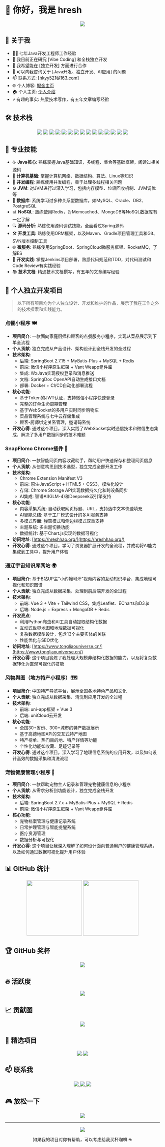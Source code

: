 # 👋 你好，我是 hresh

<div align="center">
  <img src="https://readme-typing-svg.herokuapp.com/?lines=Java开发工程师;全栈开发爱好者;热爱技术和创新;不断学习，持续成长&font=Fira%20Code&center=true&width=440&height=45&color=f75c7e&vCenter=true&size=22">
</div>

## 🚀 关于我

- 🧑‍💻 七年Java开发工程师工作经验
- 🔭 我目前正在研究 [Vibe Coding] 和全栈独立开发
- 👯 我希望能在 [独立开发] 方面进行合作
- 💬 可以向我咨询关于 [Java开发、独立开发、AI应用] 的问题
- 📫 联系方式: [hkyy521@163.com]
- 🌐 个人博客: [掘金主页](https://juejin.cn/user/2664871918047063)
- 🏠 个人主页: [个人介绍](https://www.hreshhao.com/)
- ⚡ 有趣的事实: 热爱技术写作，有五年文章编写经验

## 🛠️ 技术栈

<div align="center">
  <img src="https://img.shields.io/badge/-Java-007396?style=flat-square&logo=java&logoColor=white" />
  <img src="https://img.shields.io/badge/-Spring-6DB33F?style=flat-square&logo=spring&logoColor=white" />
  <img src="https://img.shields.io/badge/-SpringBoot-6DB33F?style=flat-square&logo=spring-boot&logoColor=white" />
  <img src="https://img.shields.io/badge/-SpringCloud-6DB33F?style=flat-square&logo=spring&logoColor=white" />
  <img src="https://img.shields.io/badge/-MySQL-4479A1?style=flat-square&logo=mysql&logoColor=white" />
  <img src="https://img.shields.io/badge/-Redis-DC382D?style=flat-square&logo=redis&logoColor=white" />
  <img src="https://img.shields.io/badge/-RocketMQ-D77310?style=flat-square&logo=apache&logoColor=white" />
  <img src="https://img.shields.io/badge/-JavaScript-F7DF1E?style=flat-square&logo=javascript&logoColor=black" />
  <img src="https://img.shields.io/badge/-TypeScript-3178C6?style=flat-square&logo=typescript&logoColor=white" />
  <img src="https://img.shields.io/badge/-Vue.js-4FC08D?style=flat-square&logo=vue.js&logoColor=white" />
  <img src="https://img.shields.io/badge/-Node.js-339933?style=flat-square&logo=node.js&logoColor=white" />
  <img src="https://img.shields.io/badge/-Python-3776AB?style=flat-square&logo=python&logoColor=white" />
  <img src="https://img.shields.io/badge/-Docker-2496ED?style=flat-square&logo=docker&logoColor=white" />
  <img src="https://img.shields.io/badge/-Git-F05032?style=flat-square&logo=git&logoColor=white" />
  <img src="https://img.shields.io/badge/-Jenkins-D24939?style=flat-square&logo=jenkins&logoColor=white" />
</div>

## 💼 专业技能

- ☕ **Java核心**: 熟练掌握Java基础知识，多线程、集合等基础框架，阅读过相关源码
- 🧠 **计算机基础**: 掌握计算机网络、数据结构、算法、Linux等知识
- 🔄 **并发编程**: 熟练使用并发编程，善于处理多线程相关问题
- ⚙️ **JVM**: 对JVM进行过深入学习，包括内存模型、垃圾回收机制、JVM调优等
- 💾 **数据库**: 系统学习过多种关系型数据库，如MySQL、Oracle、DB2、PostgreSQL
- 📊 **NoSQL**: 熟练使用Redis，对Memcached、MongoDB等NoSQL数据库有一定了解
- 🔍 **源码分析**: 熟练使用源码调试技能，全面看过Spring源码
- 🛠️ **开发工具**: 熟练使用ORM框架，以及Maven、Gradle项目管理工具和Git、SVN版本控制工具
- 🌐 **微服务**: 熟练使用SpringBoot、SpringCloud微服务框架、RocketMQ，了解ES
- 📝 **开发实践**: 掌握Jenkins项目部署，熟悉代码规范和TDD，对代码测试和Code Review有实践经验
- 📚 **技术文档**: 精通技术文档撰写，有五年的文章编写经验

## 🚀 个人独立开发项目

> 以下所有项目均为个人独立设计、开发和维护的作品，展示了我在工作之外的技术探索和实践能力。

### 点餐小程序 🍽️
- **项目简介**: 一款面向家庭厨师和顾客的点餐服务小程序，实现从菜品展示到下单全流程
- **个人贡献**: 独立完成从产品设计、架构设计到全栈开发的全过程
- **技术架构**:
  - 后端: SpringBoot 2.7.15 + MyBatis-Plus + MySQL + Redis
  - 前端: 微信小程序原生框架 + Vant Weapp组件库
  - 集成: WxJava实现授权登录和消息推送
  - 文档: SpringDoc OpenAPI自动生成接口文档
  - 部署: Docker + CI/CD自动化部署流程
- **核心功能**:
  - 基于Token的JWT认证，支持微信小程序快速登录
  - 完整的订单生命周期管理
  - 基于WebSocket的多用户实时同步购物车
  - 菜品管理系统与七牛云存储集成
  - 顾客-厨师绑定关系管理，邀请码系统
- **开发心得**: 通过这个项目，深入实践了WebSocket实时通信技术和微信生态集成，解决了多用户数据同步的技术难题

### SnapFlomo Chrome插件 📑
- **项目简介**: 一款智能网页内容收藏助手，帮助用户快速保存和整理网页信息
- **个人贡献**: 从创意构思到技术选型，独立完成全部开发工作
- **技术架构**:
  - Chrome Extension Manifest V3
  - 前端: 原生JavaScript + HTML5 + CSS3，模块化设计
  - 存储: Chrome Storage API实现数据持久化和跨设备同步
  - AI集成: 智谱AI(GLM-4)和Deepseek双引擎支持
- **核心功能**:
  - 内容采集系统: 自动获取网页标题、URL，支持选中文本快速填充
  - AI智能总结: 基于工厂模式设计的多AI服务支持
  - 多模式界面: 弹窗模式和侧边栏模式双重支持
  - 主题系统: 多主题切换功能
  - 数据统计: 基于Chart.js实现的数据可视化
- **访问地址**: [https://hreshhao.org/](https://hreshhao.org/)
- **开发心得**: 通过这个项目，学习了浏览器扩展开发的全流程，并成功将AI能力集成到工具中，提升用户体验

### 通辽宇宙知识库网站 🌍
- **项目简介**: 基于B站UP主"小约翰可汗"视频内容的互动知识平台，集成地理可视化和知识图谱
- **个人贡献**: 独立完成从数据采集、处理到前后端开发的全过程
- **技术架构**:
  - 前端: Vue 3 + Vite + Tailwind CSS，集成Leaflet、ECharts和D3.js
  - 后端: Node.js + Express + MongoDB + Redis
- **开发亮点**:
  - 利用Python爬虫和AI工具自动提取结构化数据
  - 互动式世界地图和地理数据可视化
  - 复杂数据模型设计，包含13个主要实体的关联
  - 性能优化与SEO优化
- **访问地址**: [https://www.tongliaouniverse.cn/](https://www.tongliaouniverse.cn/)
- **开发心得**: 这个项目锻炼了我处理大规模非结构化数据的能力，以及将复杂数据转化为直观可视化的技能

### 风物舆图（地方特产小程序）🗺️
- **项目简介**: 中国特产导览平台，展示全国各地特色产品和文化
- **个人贡献**: 独立完成从数据采集、清洗到应用开发的全过程
- **技术架构**:
  - 前端: uni-app框架 + Vue 3
  - 后端: uniCloud云开发
- **核心功能**:
  - 全国30+省份、300+城市的特产数据展示
  - 基于高德地图API的交互式特产地图
  - 特产榜单、热门目的地、特产详情等功能
  - 个性化功能如收藏、足迹记录等
- **开发心得**: 通过这个项目，深入学习了地理信息系统的应用开发，以及如何设计高效的数据采集和清洗流程

### 宠物健康管理小程序 🐾
- **项目简介**: 一款帮助宠物主人记录和管理宠物健康信息的小程序
- **个人贡献**: 从需求分析到功能设计，独立完成全栈开发
- **技术架构**:
  - 后端: SpringBoot 2.7.x + MyBatis-Plus + MySQL + Redis
  - 前端: 微信小程序原生框架 + Vant Weapp组件库
- **核心功能**:
  - 宠物档案管理与健康记录系统
  - 日常护理管理与智能提醒系统
  - 医疗资源管理
  - 数据分析与可视化
- **开发心得**: 这个项目让我深入理解了如何设计面向普通用户的健康管理系统，以及如何通过数据可视化提升用户体验

## 📊 GitHub 统计

<div align="center">
  <img height="180em" src="https://github-readme-stats.vercel.app/api?username=Acorn2&show_icons=true&theme=radical&include_all_commits=true&count_private=true"/>
  <img height="180em" src="https://github-readme-stats.vercel.app/api/top-langs/?username=Acorn2&layout=compact&langs_count=7&theme=radical"/>
</div>

## 🏆 GitHub 奖杯

<div align="center">
  <img src="https://github-profile-trophy.vercel.app/?username=Acorn2&theme=onedark&row=1&column=6">
</div>

## 🔥 活跃度

<div align="center">
  <img src="https://github-readme-streak-stats.herokuapp.com/?user=Acorn2&theme=dark">
</div>

## 📈 贡献图

<div align="center">
  <img src="https://activity-graph.herokuapp.com/graph?username=Acorn2&theme=react-dark">
</div>

## 🎯 精选项目

<div align="center">
  <a href="https://github.com/Acorn2/项目1">
    <img align="center" src="https://github-readme-stats.vercel.app/api/pin/?username=Acorn2&repo=项目1&theme=radical" />
  </a>
  <a href="https://github.com/Acorn2/项目2">
    <img align="center" src="https://github-readme-stats.vercel.app/api/pin/?username=Acorn2&repo=项目2&theme=radical" />
  </a>
</div>

## 📫 联系我

<div align="center">
  <a href="mailto:hkyy521@163.com">
    <img src="https://img.shields.io/badge/Email-D14836?style=for-the-badge&logo=gmail&logoColor=white"/>
  </a>
  <a href="https://github.com/Acorn2">
    <img src="https://img.shields.io/badge/GitHub-100000?style=for-the-badge&logo=github&logoColor=white"/>
  </a>
  <a href="https://juejin.cn/user/2664871918047063">
    <img src="https://img.shields.io/badge/掘金-007FFF?style=for-the-badge&logo=juejin&logoColor=white"/>
  </a>
</div>

## 🎮 放松一下

<div align="center">
  <img src="https://raw.githubusercontent.com/Acorn2/Acorn2/output/github-contribution-grid-snake.svg" />
</div>

---

<div align="center">
  <img src="https://komarev.com/ghpvc/?username=Acorn2&color=blueviolet&style=flat-square&label=访问量">
  <p>如果我的项目对你有帮助，可以考虑给我买杯咖啡 ☕</p>
</div>
